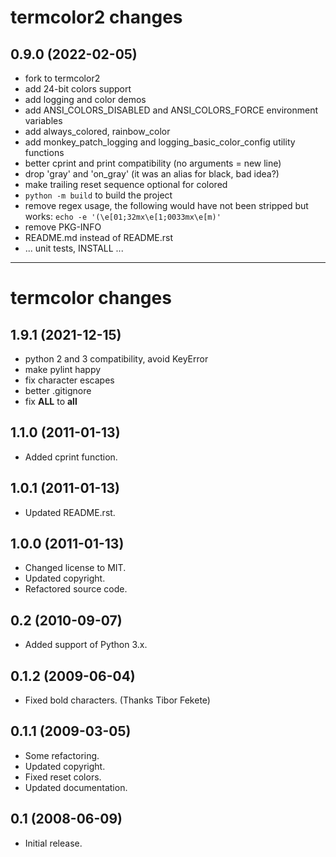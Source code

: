 # termcolor2 changes


## 0.9.0 (2022-02-05)

- fork to termcolor2
- add 24-bit colors support
- add logging and color demos
- add ANSI_COLORS_DISABLED and ANSI_COLORS_FORCE environment variables
- add always_colored, rainbow_color
- add monkey_patch_logging and logging_basic_color_config utility functions
- better cprint and print compatibility (no arguments = new line)
- drop 'gray' and 'on_gray' (it was an alias for black, bad idea?)
- make trailing reset sequence optional for colored
- `python -m build` to build the project
- remove regex usage, the following would have not been stripped but works: `echo -e '(\e[01;32mx\e[1;0033mx\e[m)'`
- remove PKG-INFO
- README.md instead of README.rst
- ... unit tests, INSTALL ...

---

# termcolor changes

## 1.9.1 (2021-12-15)

- python 2 and 3 compatibility, avoid KeyError
- make pylint happy
- fix character escapes
- better .gitignore
- fix __ALL__ to __all__

## 1.1.0 (2011-01-13)

- Added cprint function.

## 1.0.1 (2011-01-13)

- Updated README.rst.

## 1.0.0 (2011-01-13)

- Changed license to MIT.
- Updated copyright.
- Refactored source code.

## 0.2 (2010-09-07)

- Added support of Python 3.x.

## 0.1.2 (2009-06-04)

- Fixed bold characters. (Thanks Tibor Fekete)

## 0.1.1 (2009-03-05)

- Some refactoring.
- Updated copyright.
- Fixed reset colors.
- Updated documentation.

## 0.1 (2008-06-09)

- Initial release.
